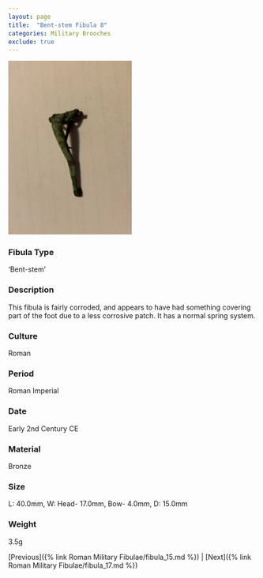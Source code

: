 ```yaml
---
layout: page
title:  "Bent-stem Fibula 8"
categories: Military Brooches
exclude: true
---
```


<img src="fibula/bent-stem8.jpg" alt="photo" width= "250px">

### Fibula Type
‘Bent-stem’
### Description
This fibula is fairly corroded, and appears to have had something covering part of the foot due to a less corrosive patch. It has a normal spring system.
### Culture
Roman
### Period
 Roman Imperial
### Date
Early 2nd Century CE
### Material
 Bronze
### Size
 L: 40.0mm, W: Head- 17.0mm, Bow- 4.0mm, D: 15.0mm
### Weight
 3.5g


[Previous]({% link Roman Military Fibulae/fibula_15.md %}) | [Next]({% link Roman Military Fibulae/fibula_17.md %})

